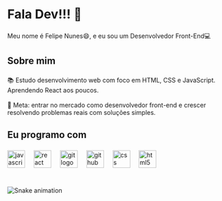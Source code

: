 <h1 align="left">Fala Dev!!! 🚀</h1>

###

<p align="left">Meu nome é Felipe Nunes😄, e eu sou um Desenvolvedor Front-End💻</p>

###

<h2 align="left">Sobre mim</h2>

###

<p align="left">📚 Estudo desenvolvimento web com foco em HTML, CSS e JavaScript. Aprendendo React aos poucos.<br><br>🎯 Meta: entrar no mercado como desenvolvedor front-end e crescer resolvendo problemas reais com soluções simples.</p>

###

<h2 align="left">Eu programo com</h2>

###

<div align="left">
  <img src="https://cdn.jsdelivr.net/gh/devicons/devicon/icons/javascript/javascript-original.svg" height="40" alt="javascript logo"  />
  <img width="12" />
  <img src="https://cdn.jsdelivr.net/gh/devicons/devicon/icons/react/react-original.svg" height="40" alt="react logo"  />
  <img width="12" />
  <img src="https://cdn.jsdelivr.net/gh/devicons/devicon/icons/git/git-original.svg" height="40" alt="git logo"  />
  <img width="12" />
  <img src="https://cdn.jsdelivr.net/gh/devicons/devicon/icons/github/github-original.svg" height="40" alt="github logo"  />
  <img width="12" />
  <img src="https://cdn.jsdelivr.net/gh/devicons/devicon/icons/css3/css3-original.svg" height="40" alt="css logo"  />
  <img width="12" />
  <img src="https://cdn.jsdelivr.net/gh/devicons/devicon/icons/html5/html5-original.svg" height="40" alt="html5 logo"  />
</div>

###

<br clear="both">

<img src="https://raw.githubusercontent.com/Nunesszz/Nunesszz/output/snake.svg" alt="Snake animation" />

###
